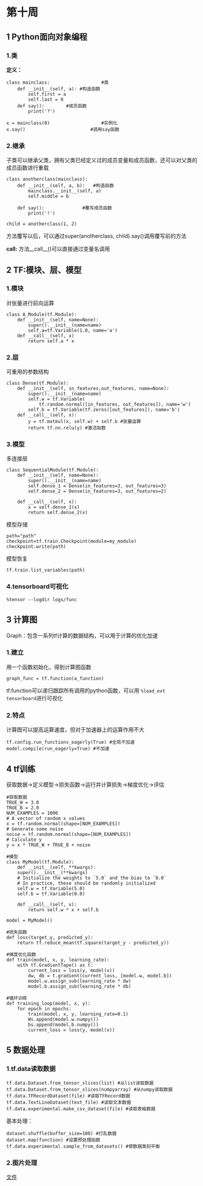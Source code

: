 # 第十周

## 1 Python面向对象编程

### 1.类

**定义：**

    class mainclass:                   #类
        def __init__(self, a): #构造函数
            self.first = a
            self.last = 0
        def say():        #成员函数
            print('?')

    x = mainclass(0)                   #实例化
    x.say()                        #调用say函数   

### 2.继承

子类可以继承父类，拥有父类已经定义过的成员变量和成员函数，还可以对父类的成员函数进行重载

    class anotherclass(mainclass):
        def __init__(self, a, b):   #构造函数
            mainclass.__init__(self, a)
            self.middle = b

        def say():              #覆写成员函数
            print('!')

    child = anotherclass(1, 2)

方法覆写以后，可以通过super(anotherclass, child).say()调用覆写前的方法

**call:** 方法__call__()可以直接通过变量名调用

## 2 TF:模块、层、模型

### 1.模块

对张量进行前向运算

    class A_Module(tf.Module):
        def __init__(self, name=None):
            super().__init__(name=name)
            self.a=tf.Variable(1.0, name='a')
        def __call__(self, x)
            return self.a * x

### 2.层

可重用的参数结构

    class Dense(tf.Module):
        def __init__(self, in_features,out_features, name=None):
            super().__init__(name=name)
            self.w = tf.Variable(
                tf.random.normal([in_features, out_features]), name='w')
            self.b = tf.Variable(tf.zeros([out_features]), name='b')
        def __call__(self, x):
            y = tf.matmul(x, self.w) + self.b #张量运算
            return tf.nn.relu(y) #激活函数

### 3.模型

多连接层

    class SequentialModule(tf.Module):
        def __init__(self, name=None):
            super().__init__(name=name)
            self.dense_1 = Dense(in_features=3, out_features=3)
            self.dense_2 = Dense(in_features=3, out_features=2)

        def __call__(self, x):
            x = self.dense_1(x)
            return self.dense_2(x)

模型存储

    path="path"
    checkpoint=tf.train.Checkpoint(module=my_module)
    checkpoint.write(path)

模型恢复

    tf.train.list_variables(path)

### 4.tensorboard可视化

    %tensor --logdir logs/func

## 3 计算图

Graph：包含一系列tf计算的数据结构，可以用于计算的优化加速

### 1.建立

用一个函数初始化，得到计算图函数

    graph_func = tf.function(a_function)

tf.function可以递归跟踪所有调用的python函数，可以用 `%load_ext tensorboard`进行可视化

### 2.特点

计算图可以提高运算速度，但对于加速器上的运算作用不大

    tf.config.run_functions_eagerly(True) #全局不加速
    model.compile(run_eagerly=True) #不加速

## 4 tf训练

获取数据->定义模型->损失函数->运行并计算损失->梯度优化->评估

    #获取数据
    TRUE_W = 3.0
    TRUE_B = 2.0
    NUM_EXAMPLES = 1000
    # A vector of random x values
    x = tf.random.normal(shape=[NUM_EXAMPLES])
    # Generate some noise
    noise = tf.random.normal(shape=[NUM_EXAMPLES])
    # Calculate y
    y = x * TRUE_W + TRUE_B + noise

    #模型
    class MyModel(tf.Module):
        def __init__(self, **kwargs):
        super().__init__(**kwargs)
        # Initialize the weights to `5.0` and the bias to `0.0`
        # In practice, these should be randomly initialized
        self.w = tf.Variable(5.0)
        self.b = tf.Variable(0.0)

        def __call__(self, x):
            return self.w * x + self.b

    model = MyModel()

    #损失函数
    def loss(target_y, predicted_y):
        return tf.reduce_mean(tf.square(target_y - predicted_y))

    #梯度优化函数
    def train(model, x, y, learning_rate):
        with tf.GradientTape() as t:
            current_loss = loss(y, model(x))
            dw, db = t.gradient(current_loss, [model.w, model.b])
            model.w.assign_sub(learning_rate * dw)
            model.b.assign_sub(learning_rate * db)

    #循环训练
    def training_loop(model, x, y):
        for epoch in epochs:
            train(model, x, y, learning_rate=0.1)
            Ws.append(model.w.numpy())
            bs.append(model.b.numpy())
            current_loss = loss(y, model(x))

## 5 数据处理

### 1.tf.data读取数据

    tf.data.Dataset.from_tensor_slices(list) #从list读取数据
    tf.data.Dataset.from_tensor_slices(numpyarray) #从numpy读取数据
    tf.data.TFRecordDataset(file) #读取TFRecord数据
    tf.data.TextLineDataset(text_file) #读取文本数据
    tf.data.experimental.make_csv_dataset(file) #读取表格数据

基本处理：

    dataset.shuffle(buffer_size=100) #打乱数据
    dataset.map(function) #设置预处理函数
    tf.data.experimental.sample_from_datasets() #使数据类别平衡

### 2.图片处理

[文件](tfdata.ipynb)